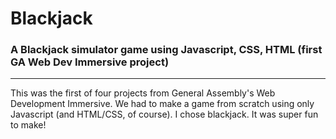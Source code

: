 # Blackjack
### A Blackjack simulator game using Javascript, CSS, HTML (first GA Web Dev Immersive project)
-----

This was the first of four projects from General Assembly's Web Development Immersive. We had to make a game from scratch using only Javascript (and HTML/CSS, of course). I chose blackjack. It was super fun to make!
